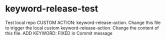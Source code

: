 # keyword-release-test

Test local repo CUSTOM ACTION: keyword-release-action.
Change this file to trigger the local custom keyword-release-action.
Change the content of this file. 
ADD KEYWORD: FIXED in Commit message